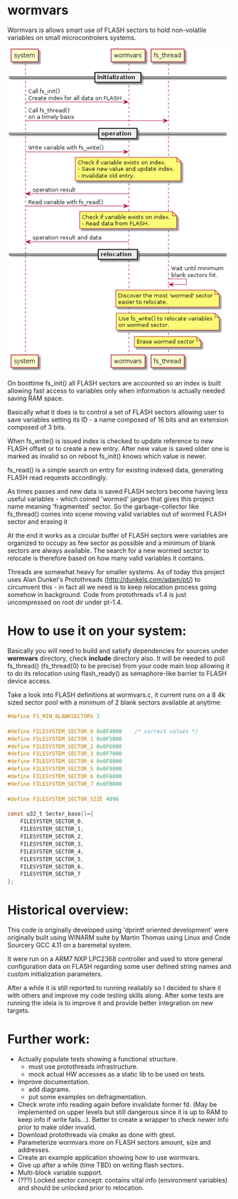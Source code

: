 # wormvars

  Wormvars is allows smart use of FLASH sectors to hold non-volatile variables on small microcontrolers systems.

![wormvars](uml/wormvars.png)

  On boottime fs_init() all FLASH sectors are accounted so an index is built allowing fast access to variables only when information is actually needed saving RAM space.

  Basically what it does is to control a set of FLASH sectors allowing user to save variables setting its ID - a name composed of 16 bits and an extension composed of 3 bits.
  
  When fs_write() is issued index is checked to update reference to new FLASH offset or to create a new entry. After new value is saved older one is marked as invalid so on reboot fs_init() knows which value is newer.
  
  fs_read() is a simple search on entry for existing indexed data, generating FLASH read requests accordingly.

  As times passes and new data is saved FLASH sectors become having less useful variables - which coined 'wormed' jargon that gives this project name meaning 'fragmented' sector. So the garbage-collector like fs_thread() comes into scene moving valid variables out of wormed FLASH sector and erasing it
  
  At the end it works as a circular buffer of FLASH sectors were variables are organized to occupy as few sector as possible and a minimum of blank sectors are always available. The search for a new wormed sector to relocate is therefore based on how many valid variables it contains.
  
  Threads are somewhat heavy for smaller systems. As of today this project uses Alan Dunkel's Protothreads (http://dunkels.com/adam/pt/) to circumvent this - in fact all we need is to keep relocation process going somehow in background. Code from protothreads v1.4 is just uncompressed on root dir under pt-1.4.
  

# How to use it on your system:

  Basically you will need to build and satisfy dependencies for sources under **wormvars** directory, check **include** directory also. It will be needed to poll fs_thread() (fs_thread(0) to be precise) from your code main loop allowing it to do its relocation using flash_ready() as semaphore-like barrier to FLASH device access.

  Take a look into FLASH definitions at wormvars.c, it current runs on a 8 4k sized sector pool with a minimum of 2 blank sectors available at anytime:

  ``` c
  #define FS_MIN_BLANKSECTORS 2

  #define FILESYSTEM_SECTOR_0 0x0F4000    /* correct values */
  #define FILESYSTEM_SECTOR_1 0x0F5000
  #define FILESYSTEM_SECTOR_2 0x0F6000
  #define FILESYSTEM_SECTOR_3 0x0F7000
  #define FILESYSTEM_SECTOR_4 0x0F8000
  #define FILESYSTEM_SECTOR_5 0x0F9000
  #define FILESYSTEM_SECTOR_6 0x0FA000
  #define FILESYSTEM_SECTOR_7 0x0FB000

  #define FILESYSTEM_SECTOR_SIZE 4096

  const u32_t Sector_base[]={
      FILESYSTEM_SECTOR_0,
      FILESYSTEM_SECTOR_1,
      FILESYSTEM_SECTOR_2,
      FILESYSTEM_SECTOR_3,
      FILESYSTEM_SECTOR_4,
      FILESYSTEM_SECTOR_5,
      FILESYSTEM_SECTOR_6,
      FILESYSTEM_SECTOR_7
  };
  ```



# Historical overview:

 This code is originally developed using 'dprintf oriented development' were originally built using WINARM suite by Martin Thomas using Linux and Code Sourcery GCC 4.11 on a baremetal system.

 It were run on a ARM7 NXP LPC2368 controller and used to store general configuration data on FLASH regarding some user defined string names and custom initialization parameters.

 After a while it is still reported to running realiably so I decided to share it with others and improve my code testing skills along. After some tests are running the ideia is to improve it and provide better integration on new targets.

# Further work:

- Actually populate tests showing a functional structure.
  - must use protothreads infrastructure.
  - mock actual HW accesses as a static lib to be used on tests.
- Improve documentation.
  - add diagrams.
  - put some examples on defragmentation.
- Check wrote info reading again before invalidate former fd. (May be implemented on upper levels but still
  dangerous since it is up to RAM to keep info if write fails...). Better to create a wrapper to check newer info prior
  to make older invalid.
- Download protothreads via cmake as done with gtest.
- Parameterize wormvars more on FLASH sectors amount, size and addresses.
- Create an example application showing how to use wormvars.
- Give up after a while (time TBD) on writing flash sectors.
- Multi-block variable support.
- (???) Locked sector concept: contains vital info (environment variables) and should be unlocked prior to relocation.
